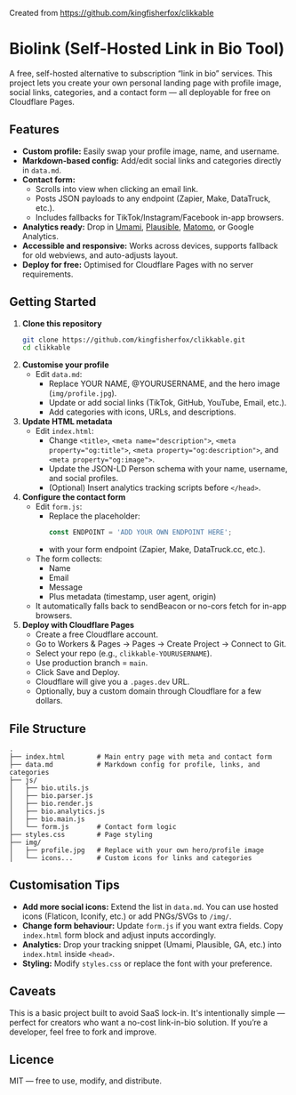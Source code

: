 Created from https://github.com/kingfisherfox/clikkable

# Biolink (Self-Hosted Link in Bio Tool)

A free, self-hosted alternative to subscription “link in bio” services.
This project lets you create your own personal landing page with profile image, social links, categories, and a contact form — all deployable for free on Cloudflare Pages.

## Features

- **Custom profile:** Easily swap your profile image, name, and username.
- **Markdown-based config:** Add/edit social links and categories directly in `data.md`.
- **Contact form:**
  - Scrolls into view when clicking an email link.
  - Posts JSON payloads to any endpoint (Zapier, Make, DataTruck, etc.).
  - Includes fallbacks for TikTok/Instagram/Facebook in-app browsers.
- **Analytics ready:** Drop in [Umami]([https://umami.is/](https://github.com/umami-software/umami)), [Plausible]([https://plausible.io/](https://github.com/plausible/analytics)), [Matomo]([https://mato.dev/](https://github.com/matomo-org/matomo)), or Google Analytics.
- **Accessible and responsive:** Works across devices, supports fallback for old webviews, and auto-adjusts layout.
- **Deploy for free:** Optimised for Cloudflare Pages with no server requirements.

## Getting Started

1. **Clone this repository**
   ```sh
   git clone https://github.com/kingfisherfox/clikkable.git
   cd clikkable
   ```
2. **Customise your profile**
   - Edit `data.md`:
     - Replace YOUR NAME, @YOURUSERNAME, and the hero image (`img/profile.jpg`).
     - Update or add social links (TikTok, GitHub, YouTube, Email, etc.).
     - Add categories with icons, URLs, and descriptions.
3. **Update HTML metadata**
   - Edit `index.html`:
     - Change `<title>`, `<meta name="description">`, `<meta property="og:title">`, `<meta property="og:description">`, and `<meta property="og:image">`.
     - Update the JSON-LD Person schema with your name, username, and social profiles.
     - (Optional) Insert analytics tracking scripts before `</head>`.
4. **Configure the contact form**
   - Edit `form.js`:
     - Replace the placeholder:
       ```js
       const ENDPOINT = 'ADD YOUR OWN ENDPOINT HERE';
       ```
     - with your form endpoint (Zapier, Make, DataTruck.cc, etc.).
   - The form collects:
     - Name
     - Email
     - Message
     - Plus metadata (timestamp, user agent, origin)
   - It automatically falls back to sendBeacon or no-cors fetch for in-app browsers.
5. **Deploy with Cloudflare Pages**
   - Create a free Cloudflare account.
   - Go to Workers & Pages → Pages → Create Project → Connect to Git.
   - Select your repo (e.g., `clikkable-YOURUSERNAME`).
   - Use production branch = `main`.
   - Click Save and Deploy.
   - Cloudflare will give you a `.pages.dev` URL.
   - Optionally, buy a custom domain through Cloudflare for a few dollars.

## File Structure

```
.
├── index.html        # Main entry page with meta and contact form
├── data.md           # Markdown config for profile, links, and categories
├── js/
│   ├── bio.utils.js  
│   ├── bio.parser.js 
│   ├── bio.render.js 
│   ├── bio.analytics.js
│   ├── bio.main.js   
│   └── form.js       # Contact form logic
├── styles.css        # Page styling
├── img/
│   ├── profile.jpg   # Replace with your own hero/profile image
│   └── icons...      # Custom icons for links and categories
```

## Customisation Tips

- **Add more social icons:** Extend the list in `data.md`. You can use hosted icons (Flaticon, Iconify, etc.) or add PNGs/SVGs to `/img/`.
- **Change form behaviour:** Update `form.js` if you want extra fields. Copy `index.html` form block and adjust inputs accordingly.
- **Analytics:** Drop your tracking snippet (Umami, Plausible, GA, etc.) into `index.html` inside `<head>`.
- **Styling:** Modify `styles.css` or replace the font with your preference.

## Caveats

This is a basic project built to avoid SaaS lock-in. It's intentionally simple — perfect for creators who want a no-cost link-in-bio solution. If you’re a developer, feel free to fork and improve.

## Licence

MIT — free to use, modify, and distribute.
